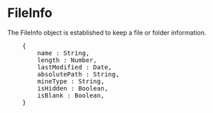 <H1>FileInfo</H1>

The FileInfo object is established to keep a file or folder information.

<pre>
	{
		name : String,
 		length : Number,
 		lastModified : Date,
 		absolutePath : String,
 		mineType : String,
 		isHidden : Boolean,
 		isBlank : Boolean,
	}
</pre>